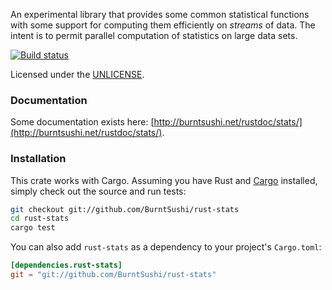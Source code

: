 An experimental library that provides some common statistical functions with
some support for computing them efficiently on *streams* of data. The intent
is to permit parallel computation of statistics on large data sets.

[![Build status](https://api.travis-ci.org/BurntSushi/rust-stats.png)](https://travis-ci.org/BurntSushi/rust-stats)

Licensed under the [UNLICENSE](http://unlicense.org).


### Documentation

Some documentation exists here:
[http://burntsushi.net/rustdoc/stats/](http://burntsushi.net/rustdoc/stats/).


### Installation

This crate works with Cargo. Assuming you have Rust and
[Cargo](http://crates.io/) installed, simply check out the source and run 
tests:

```bash
git checkout git://github.com/BurntSushi/rust-stats
cd rust-stats
cargo test
```

You can also add `rust-stats` as a dependency to your project's `Cargo.toml`:

```toml
[dependencies.rust-stats]
git = "git://github.com/BurntSushi/rust-stats"
```

